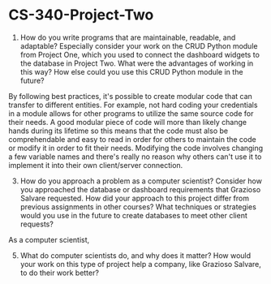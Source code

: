 # CS-340-Project-Two

1. How do you write programs that are maintainable, readable, and adaptable? Especially consider your work on the CRUD Python module from Project One, which you used to connect the dashboard widgets to the database in Project Two. What were the advantages of working in this way? How else could you use this CRUD Python module in the future?

By following best practices, it's possible to create modular code that can transfer to different entities. For example, not hard coding your credentials in a module allows for other programs to utilize the same source code for their needs. A good modular piece of code will more than likely change hands during its lifetime so this means that the code must also be comprehendable and easy to read in order for others to maintain the code or modify it in order to fit their needs. Modifying the code involves changing a few variable names and there's really no reason why others can't use it to implement it into their own client/server connection. 

3. How do you approach a problem as a computer scientist? Consider how you approached the database or dashboard requirements that Grazioso Salvare requested. How did your approach to this project differ from previous assignments in other courses? What techniques or strategies would you use in the future to create databases to meet other client requests?

As a computer scientist, 

5. What do computer scientists do, and why does it matter? How would your work on this type of project help a company, like Grazioso Salvare, to do their work better?

